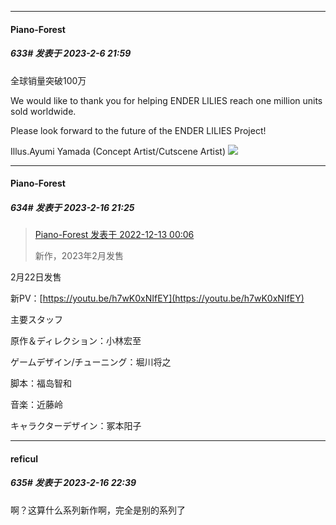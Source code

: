
*****

####  Piano-Forest  
##### 633#       发表于 2023-2-6 21:59

全球销量突破100万

We would like to thank you for helping ENDER LILIES reach one million units sold worldwide.

Please look forward to the future of the ENDER LILIES Project!

Illus.Ayumi Yamada (Concept Artist/Cutscene Artist)
<img src="https://p.sda1.dev/9/4ecca674c1d4377a6aac9a4b45531a88/20230206_215303.jpg" referrerpolicy="no-referrer">

*****

####  Piano-Forest  
##### 634#       发表于 2023-2-16 21:25

<blockquote><a href="httphttps://bbs.saraba1st.com/2b/forum.php?mod=redirect&amp;goto=findpost&amp;pid=58913774&amp;ptid=1977343" target="_blank">Piano-Forest 发表于 2022-12-13 00:06</a>

新作，2023年2月发售</blockquote>
2月22日发售

新PV：[https://youtu.be/h7wK0xNIfEY](https://youtu.be/h7wK0xNIfEY)

主要スタッフ

原作＆ディレクション：小林宏至

ゲームデザイン/チューニング：堀川将之

脚本：福岛智和

音楽：近藤岭

キャラクターデザイン：冢本阳子


*****

####  reficul  
##### 635#       发表于 2023-2-16 22:39

啊？这算什么系列新作啊，完全是别的系列了

